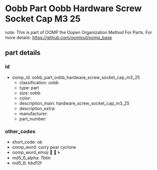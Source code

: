 # Oobb Part Oobb Hardware Screw Socket Cap M3 25  

note: This is part of OOMP the Oopen Organization Method For Parts. For more details: https://github.com/oomlout/oomp_base

##  part details





### id
* oomp_id: oobb_part_oobb_hardware_screw_socket_cap_m3_25
  * classification: oobb
  * type: part
  * size: oobb
  * color: 
  * description_main: hardware_screw_socket_cap_m3_25
  * description_extra: 
  * manufacturer: 
  * part_number: 

### other_codes
* short_code: ob
* oomp_word: curry pear cyclone
* oomp_word_emoji :curry: :pear: :cyclone:
* md5_6_alpha: 7btin
* md5_6: bbd12f